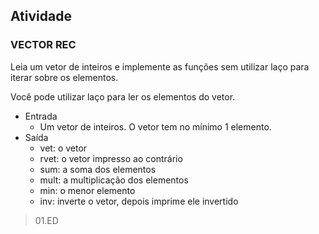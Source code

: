 ## Atividade

### VECTOR REC ###

Leia um vetor de inteiros e implemente as funções sem utilizar laço para iterar sobre os elementos.

Você pode utilizar laço para ler os elementos do vetor.

- Entrada
  - Um vetor de inteiros. O vetor tem no mínimo 1 elemento.
- Saída
  - vet: o vetor
  - rvet: o vetor impresso ao contrário
  - sum: a soma dos elementos
  - mult: a multiplicação dos elementos
  - min: o menor elemento
  - inv: inverte o vetor, depois imprime ele invertido

> 01.ED
